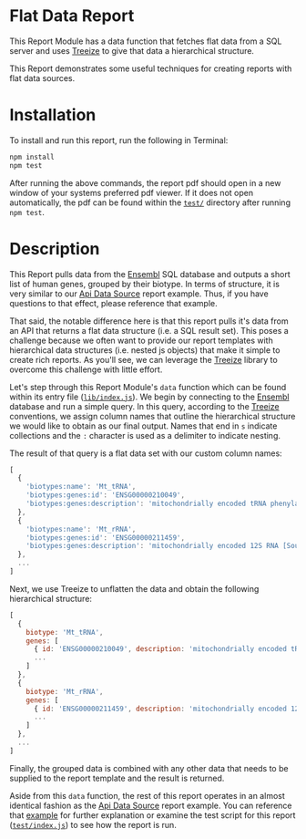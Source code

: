 # Flat Data Report

This Report Module has a data function that fetches flat data from a SQL server and uses [Treeize](https://github.com/kwhitley/treeize) to give that data a hierarchical structure.

This Report demonstrates some useful techniques for creating reports with flat data sources.

# Installation

To install and run this report, run the following in Terminal:

```sh
npm install
npm test
```

After running the above commands, the report pdf should open in a new window of your systems preferred pdf viewer. If it does not open automatically, the pdf can be found within the [`test/`](test/) directory after running `npm test`.

# Description

This Report pulls data from the [Ensembl](http://www.ensembl.org/index.html) SQL database and outputs a short list of human genes, grouped by their biotype. In terms of structure, it is very similar to our [Api Data Source](../api-data) report example. Thus, if you have questions to that effect, please reference that example.

That said, the notable difference here is that this report pulls it's data from an API that returns a flat data structure (i.e. a SQL result set). This poses a challenge because we often want to provide our report templates with hierarchical data structures (i.e. nested js objects) that make it simple to create rich reports. As you'll see, we can leverage the [Treeize](https://github.com/kwhitley/treeize) library to overcome this challenge with little effort.

Let's step through this Report Module's `data` function which can be found within its entry file ([`lib/index.js`](lib/index.js)). We begin by connecting to the [Ensembl](http://www.ensembl.org/index.html) database and run a simple query. In this query, according to the [Treeize](https://github.com/kwhitley/treeize) conventions, we assign column names that outline the hierarchical structure we would like to obtain as our final output. Names that end in `s` indicate collections and the `:` character is used as a delimiter to indicate nesting.

The result of that query is a flat data set with our custom column names:

```js
[
  {
    'biotypes:name': 'Mt_tRNA',
    'biotypes:genes:id': 'ENSG00000210049',
    'biotypes:genes:description': 'mitochondrially encoded tRNA phenylalanine [Source:HGNC Symbol;Acc:HGNC:7481]'
  },
  {
    'biotypes:name': 'Mt_rRNA',
    'biotypes:genes:id': 'ENSG00000211459',
    'biotypes:genes:description': 'mitochondrially encoded 12S RNA [Source:HGNC Symbol;Acc:HGNC:7470]'
  },
  ...
]
```

Next, we use Treeize to unflatten the data and obtain the following hierarchical structure:

```js
[
  {
    biotype: 'Mt_tRNA',
    genes: [
      { id: 'ENSG00000210049', description: 'mitochondrially encoded tRNA phenylalanine [Source:HGNC Symbol;Acc:HGNC:7481]' },
      ...
    ]
  },
  {
    biotype: 'Mt_rRNA',
    genes: [
      { id: 'ENSG00000211459', description: 'mitochondrially encoded 12S RNA [Source:HGNC Symbol;Acc:HGNC:7470]' },
      ...
    ]
  },
  ...
]
```

Finally, the grouped data is combined with any other data that needs to be supplied to the report template and the result is returned.

Aside from this `data` function, the rest of this report operates in an almost identical fashion as the [Api Data Source](../api-data) report example. You can reference that [example](../api-data) for further explanation or examine the test script for this report ([`test/index.js`](test/index.js)) to see how the report is run.
